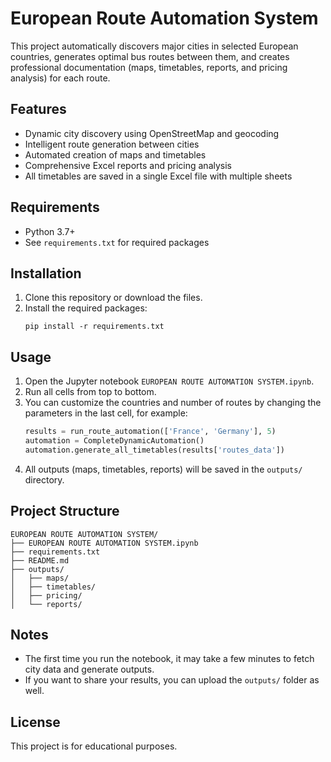 # European Route Automation System

This project automatically discovers major cities in selected European countries, generates optimal bus routes between them, and creates professional documentation (maps, timetables, reports, and pricing analysis) for each route.

## Features
- Dynamic city discovery using OpenStreetMap and geocoding
- Intelligent route generation between cities
- Automated creation of maps and timetables
- Comprehensive Excel reports and pricing analysis
- All timetables are saved in a single Excel file with multiple sheets

## Requirements
- Python 3.7+
- See `requirements.txt` for required packages

## Installation
1. Clone this repository or download the files.
2. Install the required packages:
   ```
   pip install -r requirements.txt
   ```

## Usage
1. Open the Jupyter notebook `EUROPEAN ROUTE AUTOMATION SYSTEM.ipynb`.
2. Run all cells from top to bottom.
3. You can customize the countries and number of routes by changing the parameters in the last cell, for example:
   ```python
   results = run_route_automation(['France', 'Germany'], 5)
   automation = CompleteDynamicAutomation()
   automation.generate_all_timetables(results['routes_data'])
   ```
4. All outputs (maps, timetables, reports) will be saved in the `outputs/` directory.

## Project Structure
```
EUROPEAN ROUTE AUTOMATION SYSTEM/
├── EUROPEAN ROUTE AUTOMATION SYSTEM.ipynb
├── requirements.txt
├── README.md
├── outputs/
│   ├── maps/
│   ├── timetables/
│   ├── pricing/
│   └── reports/
```

## Notes
- The first time you run the notebook, it may take a few minutes to fetch city data and generate outputs.
- If you want to share your results, you can upload the `outputs/` folder as well.

## License
This project is for educational purposes. 